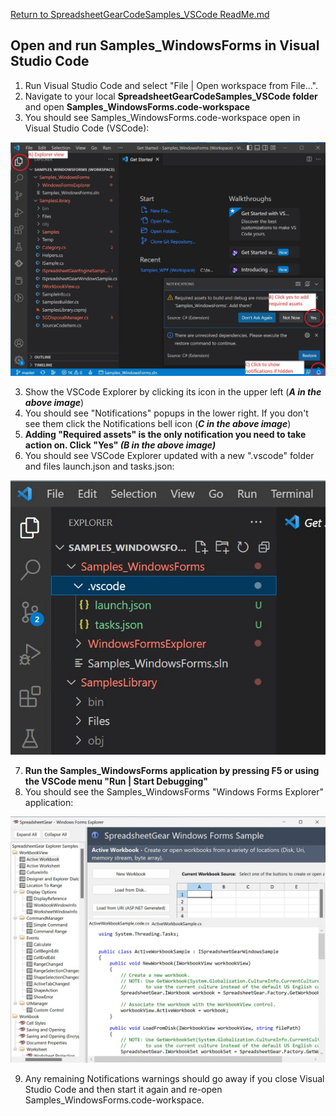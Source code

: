 [Return to SpreadsheetGearCodeSamples_VSCode ReadMe.md](https://github.com/tracktownsoftware/SpreadsheetGearCodeSamples_VSCode#readme)
## Open and run Samples_WindowsForms in Visual Studio Code
1. Run Visual Studio Code and select "File | Open workspace from File...".
2. Navigate to your local **SpreadsheetGearCodeSamples_VSCode folder** and open **Samples_WindowsForms.code-workspace**
3. You should see Samples_WindowsForms.code-workspace open in Visual Studio Code (VSCode):

![Image](WinFormCodeSamplesFirstOpen.jpg)

3. Show the VSCode Explorer by clicking its icon in the upper left (***A in the above image***)
4. You should see "Notifications" popups in the lower right. If you don't see them click the Notifications bell icon (***C in the above image***)
5. **Adding "Required assets" is the only notification you need to take action on. Click "Yes" *(B in the above image)***
6. You should see VSCode Explorer updated with a new ".vscode" folder and files launch.json and tasks.json:
 
![Image](WinFormCodeExplorerUpdated.jpg)

7. **Run the Samples_WindowsForms application by pressing F5 or using the VSCode menu "Run | Start Debugging"**
8. You should see the Samples_WindowsForms "Windows Forms Explorer" application:

![Image](WinFormCodeSamplesExplorer.jpg)

9. Any remaining Notifications warnings should go away if you close Visual Studio Code and then start it again and re-open Samples_WindowsForms.code-workspace.
